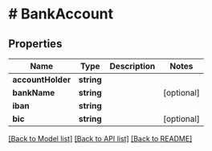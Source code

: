 # # BankAccount

## Properties

Name | Type | Description | Notes
------------ | ------------- | ------------- | -------------
**accountHolder** | **string** |  |
**bankName** | **string** |  | [optional]
**iban** | **string** |  |
**bic** | **string** |  | [optional]

[[Back to Model list]](../../README.md#models) [[Back to API list]](../../README.md#endpoints) [[Back to README]](../../README.md)
